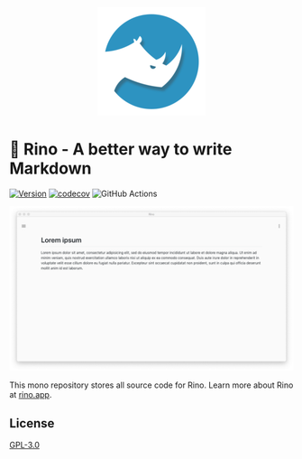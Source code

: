 <div align="center"><a href="https://rino.app"><img src="https://github.com/ocavue/rino/blob/master/packages/web/public/img/icons/android-chrome-192x192.png?raw=true" alt="Logo" height="192" width="192"></a></div>

# 🦏 Rino - A better way to write Markdown

[![Version](https://img.shields.io/github/v/tag/ocavue/rino?label=version)](https://github.com/ocavue/rino/releases)
[![codecov](https://codecov.io/gh/ocavue/rino/branch/master/graph/badge.svg)](https://codecov.io/gh/ocavue/rino)
![GitHub Actions](https://github.com/ocavue/rino/workflows/GitHub%20Actions/badge.svg)

![Snapshot](https://raw.githubusercontent.com/ocavue/rino/master/art/snapshot_mac.png?raw=true)

This mono repository stores all source code for Rino. Learn more about Rino at [rino.app](https://rino.app).

## License

[GPL-3.0](https://github.com/ocavue/rino/blob/master/LICENSE)
